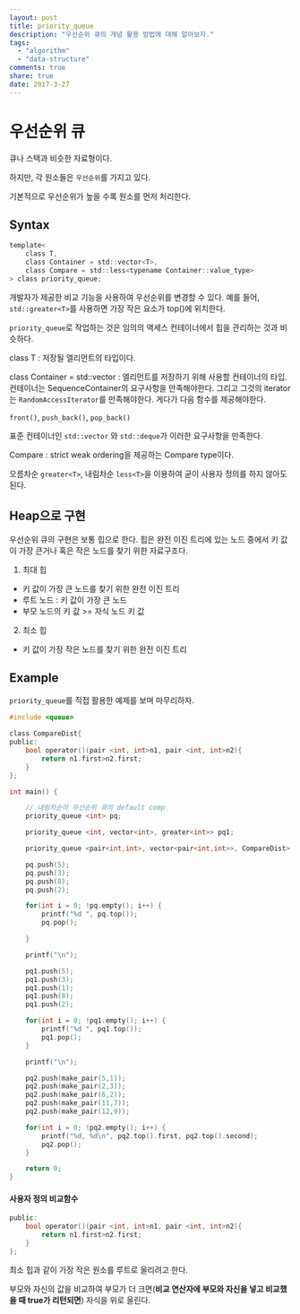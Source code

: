 ```yaml
---
layout: post
title: priority_queue
description: "우선순위 큐의 개념 활용 방법에 대해 알아보자."
tags:
  - "algorithm"
  - "data-structure"
comments: true
share: true
date: 2017-3-27
---
```





# 우선순위 큐

큐나 스택과 비슷한 자료형이다.

하지만, 각 원소들은 `우선순위`를 가지고 있다.

기본적으로 우선순위가 높을 수록 원소를 먼저 처리한다.

## Syntax

```C
template<
    class T,
    class Container = std::vector<T>,
    class Compare = std::less<typename Container::value_type>
> class priority_queue;
```

개발자가 제공한 비교 기능을 사용하여 우선순위를 변경할 수 있다. 예를 들어, `std::greater<T>`를 사용하면 가장 작은 요소가 top()에 위치한다.

`priority_queue`로 작업하는 것은 임의의 액세스 컨테이너에서 힙을 관리하는 것과 비슷하다.

class T
: 저장될 엘리먼트의 타입이다.

class Container = std::vector<T>
: 엘리먼트를 저장하기 위해 사용할 컨테이너의 타입. 컨테이너는 SequenceContainer의 요구사항을 만족해야한다. 그리고 그것의 iterator는 `RandomAccessIterator`를 만족해야한다. 게다가 다음 함수를 제공해야한다.

`front()`, `push_back()`, `pop_back()`

표준 컨테이너인 `std::vector` 와 `std::deque`가 이러한 요구사항을 만족한다.

Compare
: strict weak ordering을 제공하는 Compare type이다.

오름차순 `greater<T>`, 내림차순 `less<T>`을 이용하여 굳이 사용자 정의를 하지 않아도 된다.


## Heap으로 구현

우선순위 큐의 구현은 보통 힙으로 한다. 힙은 완전 이진 트리에 있는 노드 중에서 키 값이 가장 큰거나 혹은 작은 노드를 찾기 위한 자료구조다.

1. 최대 힙

- 키 값이 가장 큰 노드를 찾기 위한 완전 이진 트리
- 루트 노드 : 키 값이 가장 큰 노드
- 부모 노드의 키 값 >= 자식 노드 키 값

2. 최소 힙

- 키 값이 가장 작은 노드를 찾기 위한 완전 이진 트리


## Example

`priority_queue`를 직접 활용한 예제를 보며 마무리하자.

```C
#include <queue>

class CompareDist{
public:
    bool operator()(pair <int, int>n1, pair <int, int>n2){
        return n1.first>n2.first;
    }
};

int main() {

    // 내림차순이 우선순위 큐의 default comp
    priority_queue <int> pq;

    priority_queue <int, vector<int>, greater<int>> pq1;

    priority_queue <pair<int,int>, vector<pair<int,int>>, CompareDist> pq2;

    pq.push(5);
    pq.push(3);
    pq.push(8);
    pq.push(2);

    for(int i = 0; !pq.empty(); i++) {
        printf("%d ", pq.top());
        pq.pop();

    }

    printf("\n");

    pq1.push(5);
    pq1.push(3);
    pq1.push(1);
    pq1.push(8);
    pq1.push(2);

    for(int i = 0; !pq1.empty(); i++) {
        printf("%d ", pq1.top());
        pq1.pop();
    }

    printf("\n");

    pq2.push(make_pair(5,1));
    pq2.push(make_pair(2,3));
    pq2.push(make_pair(6,2));
    pq2.push(make_pair(11,7));
    pq2.push(make_pair(12,9));

    for(int i = 0; !pq2.empty(); i++) {
        printf("%d, %d\n", pq2.top().first, pq2.top().second);
        pq2.pop();
    }

    return 0;
}
```

#### 사용자 정의 비교함수

```C
public:
    bool operator()(pair <int, int>n1, pair <int, int>n2){
        return n1.first>n2.first;
    }
};
```
최소 힙과 같이 가장 작은 원소를 루트로 올리려고 한다.

부모와 자신의 값을 비교하여 부모가 더 크면(**비교 연산자에 부모와 자신을 넣고 비교했을 때 true가 리턴되면**) 자식을 위로 올린다.
